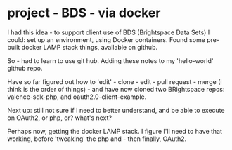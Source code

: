 # project - BDS - via docker

I had this idea - to support client use of BDS (Brightspace Data Sets)
I could: set up an environment, using Docker containers.
Found some pre-built docker LAMP stack things, available on github.

So - had to learn to use git hub.
Adding these notes to my 'hello-world' github repo.

Have so far figured out how to 'edit' - clone - edit - pull request - merge (I think is the order of things) - and have now cloned two BRightspace repos: valence-sdk-php, and oauth2.0-client-example.

Next up: still not sure if I need to better understand, and be able to execute on OAuth2, or php, or?  what's next?

Perhaps now, getting the docker LAMP stack.  I figure I'll need to have that working, before 'tweaking' the php and - then finally, OAuth2.